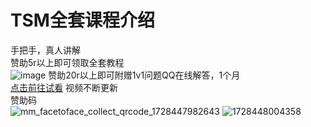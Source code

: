 # TSM全套课程介绍
手把手，真人讲解 \
赞助5r以上即可领取全套教程 \
![image](https://github.com/user-attachments/assets/2ade9f53-c44e-4518-9f49-e323544548a0)
赞助20r以上即可附赠1v1问题QQ在线解答，1个月\
[点击前往试看](https://pub-46d21cac9c7d44b79d73abfeb727999f.r2.dev/%E6%88%91%E7%9A%84%E8%AF%BE%E7%A8%8B/TSM%E7%B3%BB%E5%88%97%E8%AF%BE%E7%A8%8B%E8%AF%95%E7%9C%8B/%E5%8D%8A%E8%87%AA%E5%8A%A8%E8%B7%91%E5%9B%BE%E8%B7%91%E6%B3%95(%E8%AF%95%E7%9C%8B).mp4)
视频不断更新 \
赞助码 \
![mm_facetoface_collect_qrcode_1728447982643](https://github.com/user-attachments/assets/a31d46bc-8577-41e6-847e-c52d3754ffad)
![1728448004358](https://github.com/user-attachments/assets/1b33c5d9-b8f4-4bbd-b9a4-3d2442b9c594)
